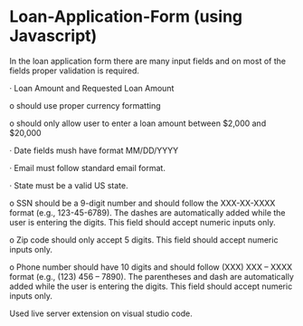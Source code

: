 # Loan-Application-Form (using Javascript)

In the loan application form there are many input fields and on most of the fields proper validation is required.

·         Loan Amount and Requested Loan Amount

o    should use proper currency formatting

o    should only allow user to enter a loan amount between $2,000 and $20,000

·         Date fields mush have format MM/DD/YYYY

·         Email must follow standard email format.

·         State must be a valid US state.

o    SSN should be a 9-digit number and should follow the XXX-XX-XXXX format (e.g., 123-45-6789). The dashes are automatically added while the user is entering the digits. This field should accept numeric inputs only.

o    Zip code should only accept 5 digits. This field should accept numeric inputs only.

o    Phone number should have 10 digits and should follow (XXX) XXX – XXXX format (e.g., (123) 456 – 7890). The parentheses and dash are automatically added while the user is entering the digits. This field should accept numeric inputs only.


Used live server extension on visual studio code.
